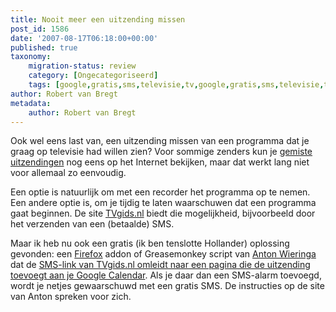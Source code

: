 ```yaml
---
title: Nooit meer een uitzending missen
post_id: 1586
date: '2007-08-17T06:18:00+00:00'
published: true
taxonomy:
    migration-status: review
    category: [Ongecategoriseerd]
    tags: [google,gratis,sms,televisie,tv,google,gratis,sms,televisie,tv]
author: Robert van Bregt
metadata:
    author: Robert van Bregt
---
```

Ook wel eens last van, een uitzending missen van een programma dat je graag op televisie had willen zien? Voor sommige zenders kun je [gemiste uitzendingen](http://www.uitzendinggemist.nl/) nog eens op het Internet bekijken, maar dat werkt lang niet voor allemaal zo eenvoudig.

Een optie is natuurlijk om met een recorder het programma op te nemen. Een andere optie is, om je tijdig te laten waarschuwen dat een programma gaat beginnen. De site [TVgids.nl](http://www.tvgids.nl/) biedt die mogelijkheid, bijvoorbeeld door het verzenden van een (betaalde) SMS.

Maar ik heb nu ook een gratis (ik ben tenslotte Hollander) oplossing gevonden: een [Firefox](http://www.firefox.com/) addon of Greasemonkey script van [Anton Wieringa](http://www.antonwierenga.com/) dat de [SMS-link van TVgids.nl omleidt naar een pagina die de uitzending toevoegt aan je Google Calendar](http://www.antonwierenga.com/tvgidsgcal). Als je daar dan een SMS-alarm toevoegd, wordt je netjes gewaarschuwd met een gratis SMS. De instructies op de site van Anton spreken voor zich.
